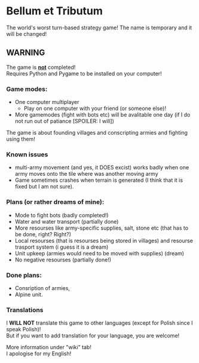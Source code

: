 # Bellum et Tributum
The world's worst turn-based strategy game! The name is temporary and it will be changed!  
## **WARNING**  
The game is <ins>**not**</ins> completed!  
Requires Python and Pygame to be installed on your computer!
### Game modes:  
- One computer multiplayer
  - Play on one computer with your friend (or someone else)!
- More gamemodes (fight with bots etc) will be avalitable one day (if I do not run out of patiance [SPOILER: I will])
  
The game is about founding villages and conscripting armies and fighting using them!  
### Known issues  
- multi-army movement (and yes, it DOES excist) works badly when one army moves onto the tile where was another moving army
- Game sometimes crashes when terrain is generated (I think that it is fixed but I am not sure).
### Plans (or rather dreams of mine):
- Mode to fight bots (badly completed!)
- Water and water transport (partially done)
- More resourses like army-specific supplies, salt, stone etc (that has to be done, right? Right?)
- Local resourses (that is resourses being stored in villages) and resourse trasport system (i guess it is a dream)
- Unit upkeep (armies would need to be moved with supplies) (dream)
- No negative resourses (partially done!)
### Done plans:
- Consription of armies,
- Alpine unit.
### Translations
I **WILL NOT** translate this game to other languages (except for Polish since I speak Polish)!  
But if you want to add translation for your language, you are welcome!

More information under "wiki" tab!  
I apologise for my English!
